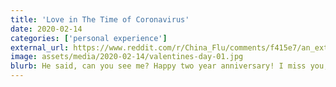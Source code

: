 ```yaml
---
title: 'Love in The Time of Coronavirus'
date: 2020-02-14
categories: ['personal experience']
external_url: https://www.reddit.com/r/China_Flu/comments/f415e7/an_extraordinary_valentines_day_for_people_in/ 
image: assets/media/2020-02-14/valentines-day-01.jpg
blurb: He said, can you see me? Happy two year anniversary! I miss you, want you to come home! 
---
```

